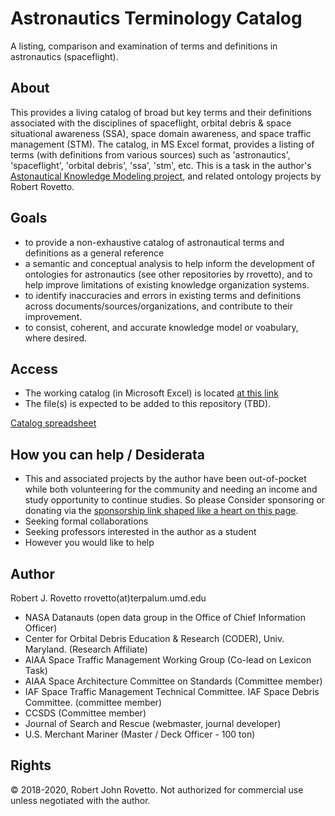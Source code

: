 # Astronautics Terminology Catalog
A listing, comparison and examination of terms and definitions in astronautics (spaceflight).

## About
This provides a living catalog of broad but key terms and their definitions associated with the disciplines of spaceflight, orbital debris & space situational awareness (SSA), space domain awareness, and space traffic management (STM). The catalog, in MS Excel format, provides a listing of terms (with definitions from various sources) such as 'astronautics', 'spaceflight', 'orbital debris', 'ssa', 'stm', etc. 
This is a task in the author's [Astonautical Knowledge Modeling project](https://purl.org/space-ontology), and related ontology projects by Robert Rovetto.

## Goals
- to provide a non-exhaustive catalog of astronautical terms and definitions as a general reference
- a semantic and conceptual analysis to help inform the development of ontologies for astronautics (see other repositories by rrovetto), and to help improve limitations of existing knowledge organization systems.
- to identify inaccuracies and errors in existing terms and definitions across documents/sources/organizations, and contribute to their improvement.
- to consist, coherent, and accurate knowledge model or voabulary, where desired. 

## Access
- The working catalog (in Microsoft Excel) is located [at this link](https://drive.google.com/file/d/1VxThyvuY_VzVl_VNan9cqTsdI6NrYWgX/view?usp=sharing)
- The file(s) is expected to be added to this repository (TBD).

[Catalog spreadsheet](https://raw.githubusercontent.com/rrovetto/Astronautics-Terminology/master/Pic_AstronauticalCatalog1.JPG)

## How you can help / Desiderata
- This and associated projects by the author have been out-of-pocket while both volunteering for the community and needing an income and study opportunity to continue studies. So please Consider sponsoring or donating via the [sponsorship link shaped like a heart on this page](https://gogetfunding.com/knowledge-organization-services-ontology-terminology-metadata-concept-analysis/).
- Seeking formal collaborations
- Seeking professors interested in the author as a student
- However you would like to help

## Author
Robert J. Rovetto
rrovetto(at)terpalum.umd.edu
* NASA Datanauts (open data group in the Office of Chief Information Officer)
* Center for Orbital Debris Education & Research (CODER), Univ. Maryland. (Research Affiliate)
* AIAA Space Traffic Management Working Group (Co-lead on Lexicon Task)
* AIAA Space Architecture Committee on Standards (Committee member)
* IAF  Space Traffic Management Technical Committee. IAF Space Debris Committee. (committee member)
* CCSDS (Committee member)
* Journal of Search and Rescue (webmaster, journal developer)
* U.S. Merchant Mariner (Master / Deck Officer - 100 ton)

## Rights
© 2018-2020, Robert John Rovetto.
Not authorized for commercial use unless negotiated with the author.
